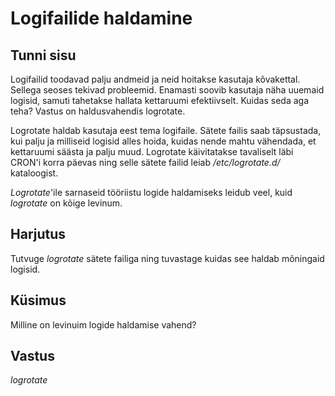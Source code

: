 ﻿# Logifailide haldamine

## Tunni sisu

Logifailid toodavad palju andmeid ja neid hoitakse kasutaja kõvakettal. Sellega seoses tekivad probleemid. Enamasti soovib kasutaja näha uuemaid logisid, samuti tahetakse hallata kettaruumi efektiivselt. Kuidas seda aga teha? Vastus on haldusvahendis logrotate.

Logrotate haldab kasutaja eest tema logifaile. Sätete failis saab täpsustada, kui palju ja milliseid logisid alles hoida, kuidas nende mahtu vähendada, et kettaruumi säästa ja palju muud. Logrotate käivitatakse tavaliselt läbi CRON'i korra päevas ning selle sätete failid leiab */etc/logrotate.d/* kataloogist.

*Logrotate*'ile sarnaseid tööriistu logide haldamiseks leidub veel, kuid *logrotate* on kõige levinum.

## Harjutus

Tutvuge *logrotate* sätete failiga ning tuvastage kuidas see haldab mõningaid logisid.

## Küsimus

Milline on levinuim logide haldamise vahend?

## Vastus

*logrotate*
